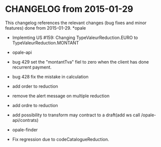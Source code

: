 CHANGELOG from 2015-01-29
===================

This changelog references the relevant changes (bug fixes and minor features) done
from 2015-01-29.
 *opale
  * Implemting US #159: Changing TypeValeurReduction.EURO to TypeValeurReduction.MONTANT

 * opale-api
  * bug 429 set the "montantTva" fiel to zero when the client has done recurrent payment.
  * bug 428 fix the mistake in calculation
  * add order to reduction
  * remove the alert message on multiple reduction
  * add ordre to reduction
  * add possibility to transform may contract to a draft(add ws call /opale-api/contrats)
  
  
 * opale-finder
  * Fix regression due to codeCatalogueReduction.
  


  
